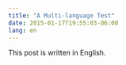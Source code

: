 ```yaml
---
title: "A Multi-language Test"
date: 2015-01-17T19:55:03-06:00
lang: en
---
```


This post is written in English.
